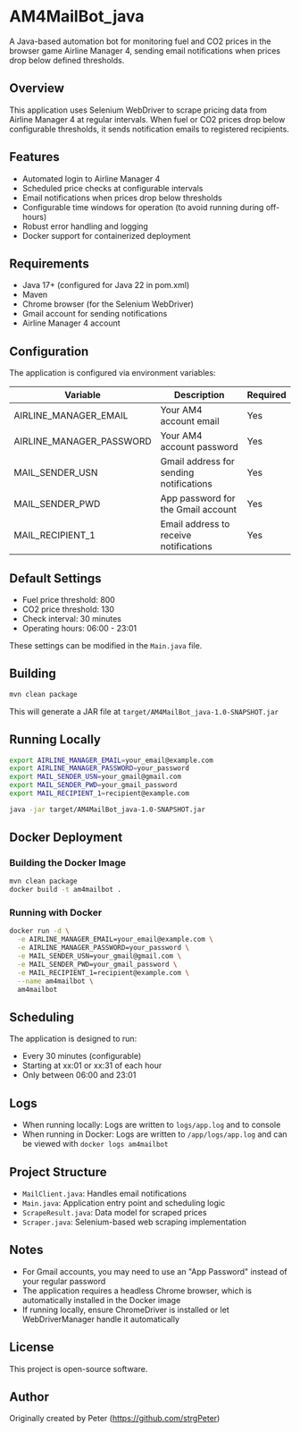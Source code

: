 # AM4MailBot_java

A Java-based automation bot for monitoring fuel and CO2 prices in the browser game Airline Manager 4, sending email notifications when prices drop below defined thresholds.

## Overview

This application uses Selenium WebDriver to scrape pricing data from Airline Manager 4 at regular intervals. When fuel or CO2 prices drop below configurable thresholds, it sends notification emails to registered recipients.

## Features

- Automated login to Airline Manager 4
- Scheduled price checks at configurable intervals
- Email notifications when prices drop below thresholds
- Configurable time windows for operation (to avoid running during off-hours)
- Robust error handling and logging
- Docker support for containerized deployment

## Requirements

- Java 17+ (configured for Java 22 in pom.xml)
- Maven
- Chrome browser (for the Selenium WebDriver)
- Gmail account for sending notifications
- Airline Manager 4 account

## Configuration

The application is configured via environment variables:

| Variable | Description | Required |
|----------|-------------|----------|
| AIRLINE_MANAGER_EMAIL | Your AM4 account email | Yes |
| AIRLINE_MANAGER_PASSWORD | Your AM4 account password | Yes |
| MAIL_SENDER_USN | Gmail address for sending notifications | Yes |
| MAIL_SENDER_PWD | App password for the Gmail account | Yes |
| MAIL_RECIPIENT_1 | Email address to receive notifications | Yes |

## Default Settings

- Fuel price threshold: 800
- CO2 price threshold: 130
- Check interval: 30 minutes
- Operating hours: 06:00 - 23:01

These settings can be modified in the `Main.java` file.

## Building

```bash
mvn clean package
```

This will generate a JAR file at `target/AM4MailBot_java-1.0-SNAPSHOT.jar`

## Running Locally

```bash
export AIRLINE_MANAGER_EMAIL=your_email@example.com
export AIRLINE_MANAGER_PASSWORD=your_password
export MAIL_SENDER_USN=your_gmail@gmail.com
export MAIL_SENDER_PWD=your_gmail_password
export MAIL_RECIPIENT_1=recipient@example.com

java -jar target/AM4MailBot_java-1.0-SNAPSHOT.jar
```

## Docker Deployment

### Building the Docker Image

```bash
mvn clean package
docker build -t am4mailbot .
```

### Running with Docker

```bash
docker run -d \
  -e AIRLINE_MANAGER_EMAIL=your_email@example.com \
  -e AIRLINE_MANAGER_PASSWORD=your_password \
  -e MAIL_SENDER_USN=your_gmail@gmail.com \
  -e MAIL_SENDER_PWD=your_gmail_password \
  -e MAIL_RECIPIENT_1=recipient@example.com \
  --name am4mailbot \
  am4mailbot
```

## Scheduling

The application is designed to run:
- Every 30 minutes (configurable)
- Starting at xx:01 or xx:31 of each hour
- Only between 06:00 and 23:01

## Logs

- When running locally: Logs are written to `logs/app.log` and to console
- When running in Docker: Logs are written to `/app/logs/app.log` and can be viewed with `docker logs am4mailbot`

## Project Structure

- `MailClient.java`: Handles email notifications
- `Main.java`: Application entry point and scheduling logic
- `ScrapeResult.java`: Data model for scraped prices
- `Scraper.java`: Selenium-based web scraping implementation

## Notes

- For Gmail accounts, you may need to use an "App Password" instead of your regular password
- The application requires a headless Chrome browser, which is automatically installed in the Docker image
- If running locally, ensure ChromeDriver is installed or let WebDriverManager handle it automatically

## License

This project is open-source software.

## Author

Originally created by Peter (https://github.com/strgPeter)

